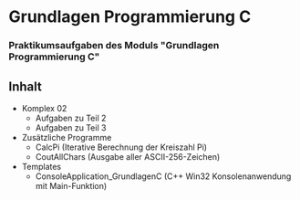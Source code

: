 # Grundlagen Programmierung C
### Praktikumsaufgaben des Moduls "Grundlagen Programmierung C"

## Inhalt
* Komplex 02
  + Aufgaben zu Teil 2
  + Aufgaben zu Teil 3
* Zusätzliche Programme
  +    CalcPi (Iterative Berechnung der Kreiszahl Pi)
  +    CoutAllChars (Ausgabe aller ASCII-256-Zeichen)
* Templates
  +    ConsoleApplication_GrundlagenC (C++ Win32 Konsolenanwendung mit Main-Funktion)
